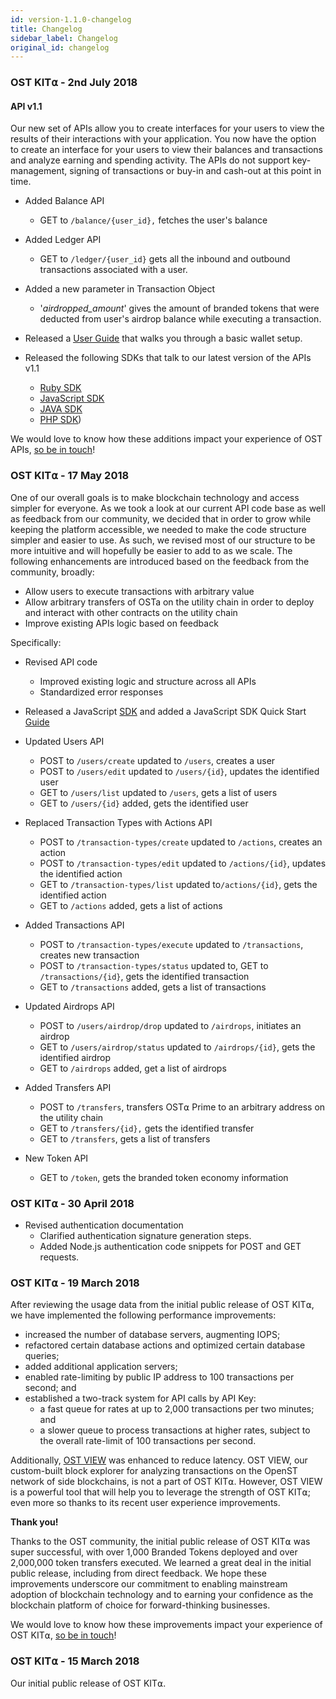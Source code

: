 ```yaml
---
id: version-1.1.0-changelog
title: Changelog
sidebar_label: Changelog
original_id: changelog
---
```


### OST KIT⍺ - 2nd July 2018
#### API v1.1
Our new set of APIs allow you to create interfaces for your users to view the results of their interactions with your application. You now have the option to create an interface for your users to view their balances and transactions and analyze earning and spending activity. The APIs do not support key-management, signing of transactions or buy-in and cash-out at this point in time.

- Added Balance API
	- GET to `/balance/{user_id},` fetches the user's balance
- Added Ledger API
	- GET to `/ledger/{user_id}` gets all the inbound and outbound transactions associated with a user.
- Added a new parameter in Transaction Object
	- '_airdropped_amount_' gives the amount of branded tokens that were deducted from user's airdrop balance while executing a transaction.

- Released a [<u>User Guide</u>](/docs/guide_wallet_setup.html) that walks you through a basic wallet setup.

- Released the following SDKs that talk to our latest version of the APIs v1.1
    - [<u>Ruby SDK</u>](https://github.com/OpenSTFoundation/ost-sdk-ruby/tree/release-1.1)
	- [<u>JavaScript SDK</u>](https://github.com/OpenSTFoundation/ost-sdk-js/tree/release-1.1)
	- [<u>JAVA SDK</u>](https://github.com/OpenSTFoundation/ost-sdk-java/tree/v1.1.0)
	- [<u>PHP SDK</u>](https://github.com/OpenSTFoundation/ost-sdk-php/tree/V1.1.0))

We would love to know how these additions impact your experience of OST APIs, [<u>so be in touch</u>](https://help.ost.com/support/discussions)!


### OST KIT⍺ - 17 May 2018

One of our overall goals is to make blockchain technology and access simpler for everyone. As we took a look at our current API code base as well as feedback from our community, we decided that in order to grow while keeping the platform accessible, we needed to make the code structure simpler and easier to use. As such, we revised most of our structure to be more intuitive and will hopefully be easier to add to as we scale. The following enhancements are introduced based on the feedback from the community, broadly:

 * Allow users to execute transactions with arbitrary value
 * Allow arbitrary transfers of OSTa on the utility chain in order to deploy and interact with other contracts on the utility chain
 * Improve existing APIs logic based on feedback

Specifically:

- Revised API code
	- Improved existing logic and structure across all APIs
	- Standardized error responses

- Released a JavaScript [SDK](https://www.npmjs.com/package/@ostdotcom/ost-sdk) and added a JavaScript SDK Quick Start [Guide](3_02_SDK_JAVASCRIPT.md)

- Updated Users API
	- POST to `/users/create` updated to `/users`, creates a user
	- POST to `/users/edit` updated to `/users/{id}`, updates the identified user
	- GET to `/users/list` updated to `/users`, gets a list of users
	- GET to `/users/{id}` added, gets the identified user

- Replaced Transaction Types with Actions API
	- POST to `/transaction-types/create` updated to `/actions`, creates an action
	- POST to `/transaction-types/edit` updated to `/actions/{id}`, updates the identified action
	- GET to `/transaction-types/list` updated to`/actions/{id}`, gets the identified action
	- GET to `/actions` added, gets a list of actions

- Added Transactions API
	- POST to `/transaction-types/execute` updated to `/transactions`, creates new transaction
	- POST to `/transaction-types/status` updated to, GET to `/transactions/{id}`, gets the identified transaction
	- GET to `/transactions` added, gets a list of transactions

- Updated Airdrops API
	- POST to `/users/airdrop/drop` updated to `/airdrops`, initiates an airdrop
	- GET to `/users/airdrop/status` updated to `/airdrops/{id}`, gets the identified airdrop
	- GET to `/airdrops` added, get a list of airdrops

- Added Transfers API
	- POST to `/transfers`, transfers OST⍺ Prime to an arbitrary address on the utility chain
	- GET to `/transfers/{id},` gets the identified transfer
	- GET to `/transfers`, gets a list of transfers

- New Token API
	- GET to `/token`, gets the branded token economy information


### OST KIT⍺ - 30 April 2018
- Revised authentication documentation
	- Clarified authentication signature generation steps.
	- Added Node.js authentication code snippets for POST and GET requests.


### OST KIT⍺ - 19 March 2018

After reviewing the usage data from the initial public release of OST KIT⍺, we have implemented the following performance improvements:

- increased the number of database servers, augmenting IOPS;
- refactored certain database actions and optimized certain database queries;
- added additional application servers;
- enabled rate-limiting by public IP address to 100 transactions per second; and
- established a two-track system for API calls by API Key:
  	- a fast queue for rates at up to 2,000 transactions per two minutes; and
	- a slower queue to process transactions at higher rates, subject to the overall rate-limit of 100 transactions per second.

Additionally, [<u>OST VIEW</u>](https://view.ost.com/) was enhanced to reduce latency. OST VIEW, our custom-built block explorer for analyzing transactions on the OpenST network of side blockchains, is not a part of OST KIT⍺. However, OST VIEW is a powerful tool that will help you to leverage the strength of OST KIT⍺; even more so thanks to its recent user experience improvements.

**Thank you!**

Thanks to the OST community, the initial public release of OST KIT⍺ was super successful, with over 1,000 Branded Tokens deployed and over 2,000,000 token transfers executed. We learned a great deal in the initial public release, including from direct feedback. We hope these improvements underscore our commitment to enabling mainstream adoption of blockchain technology and to earning your confidence as the blockchain platform of choice for forward-thinking businesses.

We would love to know how these improvements impact your experience of OST KIT⍺, [<u>so be in touch</u>](https://help.ost.com/support/discussions)!

### OST KIT⍺ - 15 March 2018

Our initial public release of OST KIT⍺.
